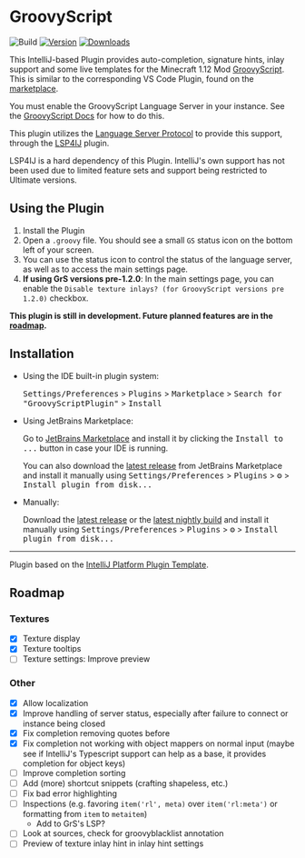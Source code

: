 # GroovyScript

![Build](https://github.com/IntegerLimit/GroovyScriptPlugin/workflows/Build/badge.svg)
[![Version](https://img.shields.io/jetbrains/plugin/v/25915-groovyscript.svg)](https://plugins.jetbrains.com/plugin/25915-groovyscript)
[![Downloads](https://img.shields.io/jetbrains/plugin/d/25915-groovyscript.svg)](https://plugins.jetbrains.com/plugin/25915-groovyscript)

<!-- Plugin description -->
This IntelliJ-based Plugin provides auto-completion, signature hints, inlay support and some live templates for the Minecraft 1.12 Mod [GroovyScript](https://github.com/CleanroomMC/GroovyScript/tree/master). This is similar to the corresponding VS Code Plugin, found on the [marketplace](https://marketplace.visualstudio.com/items?itemName=CleanroomMC.groovyscript).

You must enable the GroovyScript Language Server in your instance. See the [GroovyScript Docs](https://cleanroommc.com/groovy-script/getting_started/editors#start-the-language-server) for how to do this.

This plugin utilizes the [Language Server Protocol](https://microsoft.github.io/language-server-protocol/specification) to provide this support, through the [LSP4IJ](https://github.com/redhat-developer/lsp4ij) plugin.

LSP4IJ is a hard dependency of this Plugin. IntelliJ's own support has not been used due to limited feature sets and support being restricted to Ultimate versions.

## Using the Plugin
1. Install the Plugin
2. Open a `.groovy` file. You should see a small `GS` status icon on the bottom left of your screen.
3. You can use the status icon to control the status of the language server, as well as to access the main settings page.
4. **If using GrS versions pre-1.2.0**: In the main settings page, you can enable the `Disable texture inlays? (for GroovyScript versions pre 1.2.0)` checkbox.

**This plugin is still in development. Future planned features are in the [roadmap](https://github.com/IntegerLimit/GroovyScriptPlugin#roadmap).**
<!-- Plugin description end -->

## Installation

- Using the IDE built-in plugin system:
  
  <kbd>Settings/Preferences</kbd> > <kbd>Plugins</kbd> > <kbd>Marketplace</kbd> > <kbd>Search for "GroovyScriptPlugin"</kbd> >
  <kbd>Install</kbd>
  
- Using JetBrains Marketplace:

  Go to [JetBrains Marketplace](https://plugins.jetbrains.com/plugin/25915-groovyscript) and install it by clicking the <kbd>Install to ...</kbd> button in case your IDE is running.

  You can also download the [latest release](https://plugins.jetbrains.com/plugin/25915-groovyscript/versions) from JetBrains Marketplace and install it manually using
  <kbd>Settings/Preferences</kbd> > <kbd>Plugins</kbd> > <kbd>⚙️</kbd> > <kbd>Install plugin from disk...</kbd>

- Manually:

  Download the [latest release](https://github.com/IntegerLimit/GroovyScriptPlugin/releases/latest) or the [latest nightly build](https://nightly.link/IntegerLimit/GroovyScriptPlugin/workflows/build/main?preview) and install it manually using
  <kbd>Settings/Preferences</kbd> > <kbd>Plugins</kbd> > <kbd>⚙️</kbd> > <kbd>Install plugin from disk...</kbd>


---
Plugin based on the [IntelliJ Platform Plugin Template][template].

[template]: https://github.com/JetBrains/intellij-platform-plugin-template
[docs:plugin-description]: https://plugins.jetbrains.com/docs/intellij/plugin-user-experience.html#plugin-description-and-presentation

## Roadmap
### Textures
- [x] Texture display
- [x] Texture tooltips
- [ ] Texture settings: Improve preview

### Other
- [x] Allow localization
- [x] Improve handling of server status, especially after failure to connect or instance being closed
- [x] Fix completion removing quotes before
- [x] Fix completion not working with object mappers on normal input (maybe see if IntelliJ's Typescript support can help as a base, it provides completion for object keys)
- [ ] Improve completion sorting
- [ ] Add (more) shortcut snippets (crafting shapeless, etc.)
- [ ] Fix bad error highlighting
- [ ] Inspections (e.g. favoring `item('rl', meta)` over `item('rl:meta')` or formatting from `item` to `metaitem`)
  - Add to GrS's LSP?
- [ ] Look at sources, check for groovyblacklist annotation
- [ ] Preview of texture inlay hint in inlay hint settings
